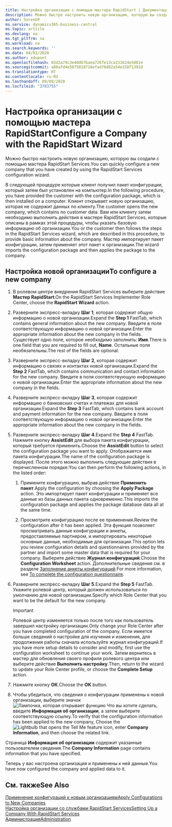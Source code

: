```yaml
---
title: Настройка организации с помощью мастера RapidStart | Документация Майкрософт
description: Можно быстро настроить новую организацию, которую вы создали с помощью мастера RapidStart Services.
author: SorenGP
ms.service: dynamics365-business-central
ms.topic: article
ms.devlang: na
ms.tgt_pltfrm: na
ms.workload: na
ms.search.keywords: ''
ms.date: 04/01/2020
ms.author: edupont
ms.openlocfilehash: 03d2a79c3e40d67baea726fe13ca231624e5081e
ms.sourcegitcommit: a80afd4e5075018716efad76d82a54e158f1392d
ms.translationtype: HT
ms.contentlocale: ru-RU
ms.lasthandoff: 09/09/2020
ms.locfileid: "3783755"
---
```

# <a name="configure-a-company-with-the-rapidstart-wizard"></a><span data-ttu-id="13b22-103">Настройка организации с помощью мастера RapidStart</span><span class="sxs-lookup"><span data-stu-id="13b22-103">Configure a Company with the RapidStart Wizard</span></span>
<span data-ttu-id="13b22-104">Можно быстро настроить новую организацию, которую вы создали с помощью мастера RapidStart Services.</span><span class="sxs-lookup"><span data-stu-id="13b22-104">You can quickly configure a new company that you have created by using the RapidStart Services configuration wizard.</span></span>

<span data-ttu-id="13b22-105">В следующей процедуре которые клиент получил пакет конфигурации, который затем был установлен на компьютер.</span><span class="sxs-lookup"><span data-stu-id="13b22-105">In the following procedure, you have provided the customer with the configuration package, which is then installed on a computer.</span></span> <span data-ttu-id="13b22-106">Клиент открывает новую организацию, которая не содержит данных по клиенту.</span><span class="sxs-lookup"><span data-stu-id="13b22-106">The customer opens the new company, which contains no customer data.</span></span> <span data-ttu-id="13b22-107">Вам или клиенту затем необходимо выполнить действия в мастере RapidStart Services, которые описаны в рамках этой процедуры, чтобы указать базовую информацию об организации.</span><span class="sxs-lookup"><span data-stu-id="13b22-107">You or the customer then follows the steps in the RapidStart Services wizard, which are described in this procedure, to provide basic information about the company.</span></span> <span data-ttu-id="13b22-108">Мастер импортирует пакет конфигурации, затем применяет этот пакет к организации.</span><span class="sxs-lookup"><span data-stu-id="13b22-108">The wizard imports the configuration package and then applies the package to the company.</span></span>  

## <a name="to-configure-a-new-company"></a><span data-ttu-id="13b22-109">Настройка новой организации</span><span class="sxs-lookup"><span data-stu-id="13b22-109">To configure a new company</span></span>  
1. <span data-ttu-id="13b22-110">В ролевом центре внедрения RapidStart Services выберите действие **Мастер RapidStart**.</span><span class="sxs-lookup"><span data-stu-id="13b22-110">On the RapidStart Services Implementer Role Center, choose the **RapidStart Wizard** action.</span></span>  
2. <span data-ttu-id="13b22-111">Разверните экспресс-вкладку **Шаг 1**, которая содержит общую информацию о новой организации.</span><span class="sxs-lookup"><span data-stu-id="13b22-111">Expand the **Step 1** FastTab, which contains general information about the new company.</span></span> <span data-ttu-id="13b22-112">Введите в поля соответствующую информацию о новой организации.</span><span class="sxs-lookup"><span data-stu-id="13b22-112">Enter the appropriate information about the new company in the fields.</span></span> <span data-ttu-id="13b22-113">Существует одно поле, которое необходимо заполнить: **Имя**.</span><span class="sxs-lookup"><span data-stu-id="13b22-113">There is one field that you are required to fill out, **Name**.</span></span> <span data-ttu-id="13b22-114">Остальные поля необязательны.</span><span class="sxs-lookup"><span data-stu-id="13b22-114">The rest of the fields are optional.</span></span>  
3. <span data-ttu-id="13b22-115">Разверните экспресс-вкладку **Шаг 2**, которая содержит информацию о связях и контактах новой организации.</span><span class="sxs-lookup"><span data-stu-id="13b22-115">Expand the **Step 2** FastTab, which contains communication and contact information for the new company.</span></span> <span data-ttu-id="13b22-116">Введите в поля соответствующую информацию о новой организации.</span><span class="sxs-lookup"><span data-stu-id="13b22-116">Enter the appropriate information about the new company in the fields.</span></span>
4. <span data-ttu-id="13b22-117">Разверните экспресс-вкладку **Шаг 3**, которая содержит информацию о банковских счетах и платежах для новой организации.</span><span class="sxs-lookup"><span data-stu-id="13b22-117">Expand the **Step 3** FastTab, which contains bank account and payment information for the new company.</span></span> <span data-ttu-id="13b22-118">Введите в поля соответствующую информацию о новой организации.</span><span class="sxs-lookup"><span data-stu-id="13b22-118">Enter the appropriate information about the new company in the fields.</span></span>  
5. <span data-ttu-id="13b22-119">Разверните экспресс-вкладку **Шаг 4**.</span><span class="sxs-lookup"><span data-stu-id="13b22-119">Expand the **Step 4** FastTab.</span></span> <span data-ttu-id="13b22-120">Нажмите кнопку **AssistEdit** для выбора пакета конфигурации, который требуется применить.</span><span class="sxs-lookup"><span data-stu-id="13b22-120">Choose the **AssistEdit** button to select the configuration package you want to apply.</span></span> <span data-ttu-id="13b22-121">Отображается имя пакета конфигурации.</span><span class="sxs-lookup"><span data-stu-id="13b22-121">The name of the configuration package is displayed.</span></span> <span data-ttu-id="13b22-122">После этого можно выполнить следующие действия в перечисленном порядке:</span><span class="sxs-lookup"><span data-stu-id="13b22-122">You can then perform the following actions, in the listed order:</span></span>  

    1. <span data-ttu-id="13b22-123">Примените конфигурацию, выбрав действие **Применить пакет**.</span><span class="sxs-lookup"><span data-stu-id="13b22-123">Apply the configuration by choosing the **Apply Package** action.</span></span> <span data-ttu-id="13b22-124">Это импортирует пакет конфигурации и применяет все данные из базы данных пакета одновременно.</span><span class="sxs-lookup"><span data-stu-id="13b22-124">This imports the configuration package and applies the package database data all at the same time.</span></span>  

    2. <span data-ttu-id="13b22-125">Просмотрите конфигурацию после ее применения.</span><span class="sxs-lookup"><span data-stu-id="13b22-125">Review the configuration after it has been applied.</span></span> <span data-ttu-id="13b22-126">Эта функция позволяет просматривать данные конфигурации и анкеты, предоставляемые партнером, и импортировать некоторые основные данные, необходимые для организации.</span><span class="sxs-lookup"><span data-stu-id="13b22-126">This option lets you review configuration details and questionnaires provided by the partner and import some master data that is required for your company.</span></span> <span data-ttu-id="13b22-127">Выберите действие **Журнал конфигураций**.</span><span class="sxs-lookup"><span data-stu-id="13b22-127">Choose the **Configuration Worksheet** action.</span></span> <span data-ttu-id="13b22-128">Дополнительные сведения см. в разделе [Заполнение анкеты конфигураций](admin-gather-customer-setup-values.md#to-complete-the-configuration-questionnaire).</span><span class="sxs-lookup"><span data-stu-id="13b22-128">For more information, see [To complete the configuration questionnaire](admin-gather-customer-setup-values.md#to-complete-the-configuration-questionnaire).</span></span>  

6. <span data-ttu-id="13b22-129">Разверните экспресс-вкладку **Шаг 5**.</span><span class="sxs-lookup"><span data-stu-id="13b22-129">Expand the **Step 5** FastTab.</span></span> <span data-ttu-id="13b22-130">Укажите ролевой центр, который должен использоваться по умолчанию для новой организации.</span><span class="sxs-lookup"><span data-stu-id="13b22-130">Specify which Role Center that you want to be the default for the new company.</span></span>  

    > [!IMPORTANT]  
    >  <span data-ttu-id="13b22-131">Ролевой центр изменяется только после того как пользователь завершил настройку организации.</span><span class="sxs-lookup"><span data-stu-id="13b22-131">Only change your Role Center after you have completed configuration of the company.</span></span> <span data-ttu-id="13b22-132">Если имеется больше сведений о настройке для изучения и изменения, для продолжения работы сначала используйте журнал конфигураций.</span><span class="sxs-lookup"><span data-stu-id="13b22-132">If you have more setup details to consider and modify, first use the configuration worksheet to continue your work.</span></span> <span data-ttu-id="13b22-133">Затем вернитесь в мастер для обновления своего профиля ролевого центра или выберите действие **Выполнить настройку**.</span><span class="sxs-lookup"><span data-stu-id="13b22-133">Then, return to the wizard to update your Role Center profile, or choose the **Complete Setup** action.</span></span>

7. <span data-ttu-id="13b22-134">Нажмите кнопку **ОК**.</span><span class="sxs-lookup"><span data-stu-id="13b22-134">Choose the **OK** button.</span></span>  
8. <span data-ttu-id="13b22-135">Чтобы убедиться, что сведения о конфигурации применены к новой организации, выберите значок ![Лампочка, которая открывает функцию Что вы хотите сделать](media/ui-search/search_small.png "Что вы хотите сделать"), введите **Информация об организации**, а затем выберите соответствующую ссылку.</span><span class="sxs-lookup"><span data-stu-id="13b22-135">To verify that the configuration information has been applied to the new company, Choose the ![Lightbulb that opens the Tell Me feature](media/ui-search/search_small.png "Tell me what you want to do") icon, enter **Company Information**, and then choose the related link.</span></span>

<span data-ttu-id="13b22-136">Страница **Информация об организации** содержит указанные пользователем сведения.</span><span class="sxs-lookup"><span data-stu-id="13b22-136">The **Company Information** page contains information that you have specified.</span></span>   

<span data-ttu-id="13b22-137">Теперь у вас настроена организация и применены к ней данные.</span><span class="sxs-lookup"><span data-stu-id="13b22-137">You have now configured the company and applied data to it.</span></span>  

## <a name="see-also"></a><span data-ttu-id="13b22-138">См. также</span><span class="sxs-lookup"><span data-stu-id="13b22-138">See Also</span></span>  
[<span data-ttu-id="13b22-139">Применение конфигураций к новым организациям</span><span class="sxs-lookup"><span data-stu-id="13b22-139">Apply Configurations to New Companies</span></span>](admin-apply-configuration-to-new-companies.md)  
[<span data-ttu-id="13b22-140">Настройка организации со службами RapidStart Services</span><span class="sxs-lookup"><span data-stu-id="13b22-140">Setting Up a Company With RapidStart Services</span></span>](admin-set-up-a-company-with-rapidstart.md)  
[<span data-ttu-id="13b22-141">Администрация</span><span class="sxs-lookup"><span data-stu-id="13b22-141">Administration</span></span>](admin-setup-and-administration.md)
